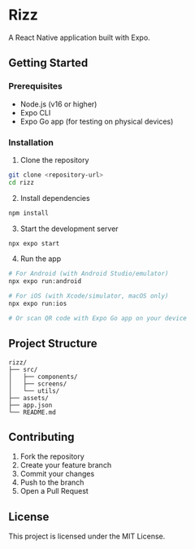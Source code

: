 # Rizz

A React Native application built with Expo.

## Getting Started

### Prerequisites

- Node.js (v16 or higher)
- Expo CLI
- Expo Go app (for testing on physical devices)

### Installation

1. Clone the repository

```bash
git clone <repository-url>
cd rizz
```

2. Install dependencies

```bash
npm install
```

3. Start the development server

```bash
npx expo start
```

4. Run the app

```bash
# For Android (with Android Studio/emulator)
npx expo run:android

# For iOS (with Xcode/simulator, macOS only)
npx expo run:ios

# Or scan QR code with Expo Go app on your device
```

## Project Structure

```
rizz/
├── src/
│   ├── components/
│   ├── screens/
│   └── utils/
├── assets/
├── app.json
└── README.md
```

## Contributing

1. Fork the repository
2. Create your feature branch
3. Commit your changes
4. Push to the branch
5. Open a Pull Request

## License

This project is licensed under the MIT License.
